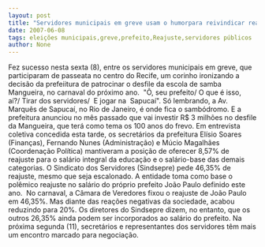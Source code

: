 ```yaml
---
layout: post
title: "Servidores municipais em greve usam o humorpara reivindicar reajuste ao prefeito"
date: 2007-06-08
tags: eleições municipais,greve,prefeito,Reajuste,servidores públicos
author: None
---
```

Fez sucesso nesta sexta (8), entre os servidores municipais em greve, que participaram de passeata no centro do Recife, um corinho ironizando a decis&atilde;o da prefeiitura de patrocinar o desfile da escola de samba Mangueira, no carnaval do pr&oacute;ximo ano.&nbsp;
&quot;&Ocirc;, seu&nbsp;prefeito/&nbsp;O&nbsp;que &eacute;&nbsp;isso, a&iacute;?/&nbsp;Tirar dos servidores/&nbsp;&nbsp;E jogar na&nbsp; Sapuca&iacute;&quot;.
S&oacute; lembrando, a Av. Marqu&ecirc;s de Sapuca&iacute;, no Rio de Janeiro, &eacute; onde fica o samb&oacute;dromo. E a prefeitura anunciou no m&ecirc;s passado que vai investir R$ 3 milh&otilde;es no&nbsp;desfile da Mangueira, que ter&aacute; como tema os 100 anos do frevo.
Em entrevista coletiva concedida esta tarde, os secret&aacute;rios da prefeitura El&iacute;sio Soares (Finan&ccedil;as), Fernando Nunes (Administra&ccedil;&atilde;o) e&nbsp;M&uacute;cio Magalh&atilde;es (Coordena&ccedil;&atilde;o Pol&iacute;tica) mantiveram a posi&ccedil;&atilde;o de oferecer 8,57% de reajuste&nbsp;para o&nbsp;sal&aacute;rio integral da educa&ccedil;&atilde;o e o sal&aacute;rio-base das demais categorias.
O Sindicato dos Servidores (Sindsepre) pede 46,35% de reajuste, mesmo que seja escalonado. A entidade&nbsp;toma como base o pol&ecirc;mico reajuste no sal&aacute;rio do pr&oacute;prio prefeito Jo&atilde;o Paulo definido este ano.&nbsp;
No carnaval, a C&acirc;mara de Veredores fixou o reajuste de Jo&atilde;o Paulo em 46,35%. Mas diante das rea&ccedil;&otilde;es negativas da sociedade, acabou reduzindo para 20%. Os diretores do Sindsepre dizem, no entanto, que os outros 26,35% ainda podem ser incorporados ao sal&aacute;rio do prefeito. 
Na pr&oacute;xima segunda (11), secret&aacute;rios e representantes dos servidores t&ecirc;m mais um encontro marcado para negocia&ccedil;&atilde;o. 
